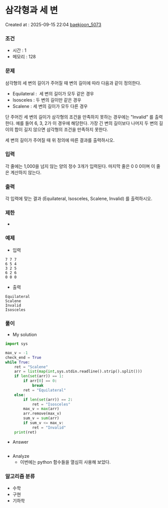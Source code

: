 # 삼각형과 세 변
Created at : 2025-09-15 22:04
[baekjoon_5073](https://www.acmicpc.net/problem/5073)
### 조건
- 시간 : 1
- 메모리 : 128
### 문제
삼각형의 세 변의 길이가 주어질 때 변의 길이에 따라 다음과 같이 정의한다.

- Equilateral :  세 변의 길이가 모두 같은 경우
- Isosceles : 두 변의 길이만 같은 경우
- Scalene : 세 변의 길이가 모두 다른 경우

단 주어진 세 변의 길이가 삼각형의 조건을 만족하지 못하는 경우에는 "Invalid" 를 출력한다. 예를 들어 6, 3, 2가 이 경우에 해당한다. 가장 긴 변의 길이보다 나머지 두 변의 길이의 합이 길지 않으면 삼각형의 조건을 만족하지 못한다.

세 변의 길이가 주어질 때 위 정의에 따른 결과를 출력하시오.
### 입력
각 줄에는 1,000을 넘지 않는 양의 정수 3개가 입력된다. 마지막 줄은 0 0 0이며 이 줄은 계산하지 않는다.
### 출력
각 입력에 맞는 결과 (Equilateral, Isosceles, Scalene, Invalid) 를 출력하시오.
### 제한
- 
### 예제
- 입력
```
7 7 7
6 5 4
3 2 5
6 2 6
0 0 0
```
- 출력
```
Equilateral
Scalene
Invalid
Isosceles
``` 

### 풀이
- My solution
```python
import sys

max_v = -1
check_end = True
while True:
    ret = "Scalene"
    arr = list(map(int,sys.stdin.readline().strip().split()))
    if len(set(arr)) == 1:
        if arr[0] == 0:
            break
        ret = "Equilateral"
    else:
        if len(set(arr)) == 2:
            ret = "Isosceles"
        max_v = max(arr)        
        arr.remove(max_v)
        sum_v = sum(arr)
        if sum_v <= max_v:
            ret = "Invalid"
    print(ret)
```

- Answer
```python

```

- Analyze
	- 이번에는 python 함수들을 열심히 사용해 보았다.
### 알고리즘 분류
- 수학
- 구현
- 기하학